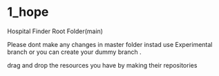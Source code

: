 # 1_hope
Hospital Finder Root Folder(main)

Please dont make any changes in master folder instad use 
Experimental branch or you can create your dummy branch .

drag and drop the resources you have by making their repositories
